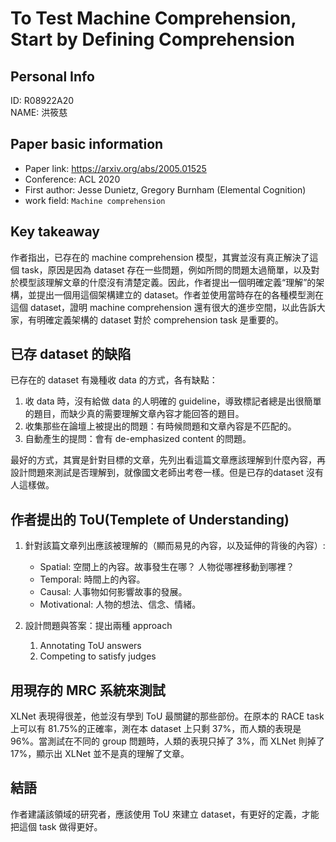 # To Test Machine Comprehension, Start by Defining Comprehension 

## Personal Info
ID: R08922A20  
NAME: 洪筱慈 

## Paper basic information

- Paper link: https://arxiv.org/abs/2005.01525
- Conference: ACL 2020
- First author: Jesse Dunietz, Gregory Burnham (Elemental Cognition)
- work field: `Machine comprehension`

## Key takeaway
作者指出，已存在的 machine comprehension 模型，其實並沒有真正解決了這個 task，原因是因為 dataset 存在一些問題，例如所問的問題太過簡單，以及對於模型該理解文章的什麼沒有清楚定義。因此，作者提出一個明確定義“理解”的架構，並提出一個用這個架構建立的 dataset。作者並使用當時存在的各種模型測在這個 dataset，證明 machine comprehension 還有很大的進步空間，以此告訴大家，有明確定義架構的 dataset 對於 comprehension task 是重要的。

## 已存 dataset 的缺陷
已存在的 dataset 有幾種收 data 的方式，各有缺點：
1. 收 data 時，沒有給做 data 的人明確的 guideline，導致標記者總是出很簡單的題目，而缺少真的需要理解文章內容才能回答的題目。
2. 收集那些在論壇上被提出的問題：有時候問題和文章內容是不匹配的。
3. 自動產生的提問：會有 de-emphasized content 的問題。

最好的方式，其實是針對目標的文章，先列出看這篇文章應該理解到什麼內容，再設計問題來測試是否理解到，就像國文老師出考卷一樣。但是已存的dataset 沒有人這樣做。

## 作者提出的 ToU(Templete of Understanding)
1. 針對該篇文章列出應該被理解的（顯而易見的內容，以及延伸的背後的內容）:
    * Spatial: 空間上的內容。故事發生在哪？ 人物從哪裡移動到哪裡？
    * Temporal: 時間上的內容。
    * Causal: 人事物如何影響故事的發展。
    * Motivational: 人物的想法、信念、情緒。

2. 設計問題與答案：提出兩種 approach
    1. Annotating ToU answers
    2. Competing to satisfy judges


## 用現存的 MRC 系統來測試
XLNet 表現得很差，他並沒有學到 ToU 最關鍵的那些部份。在原本的 RACE task 上可以有 81.75%的正確率，測在本 dataset 上只剩 37%，而人類的表現是 96%。當測試在不同的 group 問題時，人類的表現只掉了 3%，而 XLNet 則掉了 17%，顯示出 XLNet 並不是真的理解了文章。

## 結語
作者建議該領域的研究者，應該使用 ToU 來建立 dataset，有更好的定義，才能把這個 task 做得更好。



